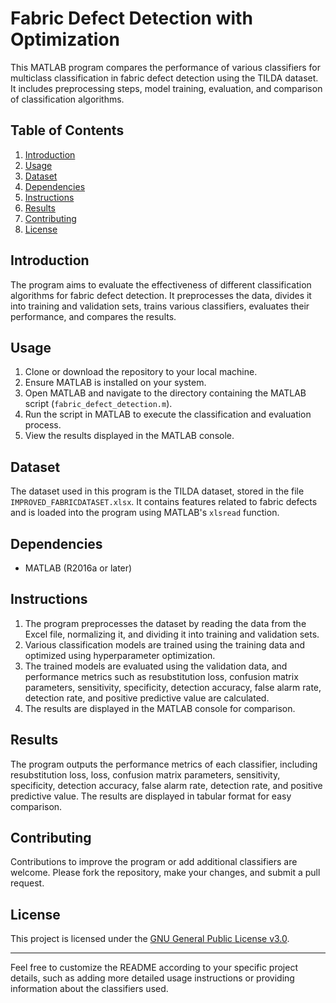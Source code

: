 
# Fabric Defect Detection with Optimization

This MATLAB program compares the performance of various classifiers for multiclass classification in fabric defect detection using the TILDA dataset. It includes preprocessing steps, model training, evaluation, and comparison of classification algorithms.

## Table of Contents
1. [Introduction](#introduction)
2. [Usage](#usage)
3. [Dataset](#dataset)
4. [Dependencies](#dependencies)
5. [Instructions](#instructions)
6. [Results](#results)
7. [Contributing](#contributing)
8. [License](#license)

## Introduction
The program aims to evaluate the effectiveness of different classification algorithms for fabric defect detection. It preprocesses the data, divides it into training and validation sets, trains various classifiers, evaluates their performance, and compares the results.

## Usage
1. Clone or download the repository to your local machine.
2. Ensure MATLAB is installed on your system.
3. Open MATLAB and navigate to the directory containing the MATLAB script (`fabric_defect_detection.m`).
4. Run the script in MATLAB to execute the classification and evaluation process.
5. View the results displayed in the MATLAB console.

## Dataset
The dataset used in this program is the TILDA dataset, stored in the file `IMPROVED_FABRICDATASET.xlsx`. It contains features related to fabric defects and is loaded into the program using MATLAB's `xlsread` function.

## Dependencies
- MATLAB (R2016a or later)

## Instructions
1. The program preprocesses the dataset by reading the data from the Excel file, normalizing it, and dividing it into training and validation sets.
2. Various classification models are trained using the training data and optimized using hyperparameter optimization.
3. The trained models are evaluated using the validation data, and performance metrics such as resubstitution loss, confusion matrix parameters, sensitivity, specificity, detection accuracy, false alarm rate, detection rate, and positive predictive value are calculated.
4. The results are displayed in the MATLAB console for comparison.

## Results
The program outputs the performance metrics of each classifier, including resubstitution loss, loss, confusion matrix parameters, sensitivity, specificity, detection accuracy, false alarm rate, detection rate, and positive predictive value. The results are displayed in tabular format for easy comparison.

## Contributing
Contributions to improve the program or add additional classifiers are welcome. Please fork the repository, make your changes, and submit a pull request.

## License
This project is licensed under the [GNU General Public License v3.0](LICENSE).

---

Feel free to customize the README according to your specific project details, such as adding more detailed usage instructions or providing information about the classifiers used.

